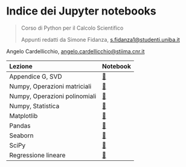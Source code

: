# Indice dei Jupyter notebooks

> Corso di Python per il Calcolo Scientifico
>
> Appunti redatti da Simone Fidanza, s.fidanza1@studenti.uniba.it

Angelo Cardellicchio, angelo.cardellicchio@stiima.cnr.it

| Lezione                       | Notebook                                |
| :---------------------------- | :-------------------------------------- |
| Appendice G, SVD              | [:link:](./G_svd.ipynb)                 |
| Numpy, Operazioni matriciali  | [:link:](./07.4_numpy_matrix_ops.ipynb) |
| Numpy, Operazioni polinomiali | [:link:](./07.5_numpy_poly_ops.ipynb)   |
| Numpy, Statistica             | [:link:](./07.6_numpy_statistics.ipynb) |
| Matplotlib                    | [:link:](./08_matplotlib.ipynb)         |
| Pandas                        | [:link:](./09_pandas.ipynb)             |
| Seaborn                       | [:link:](./10_seaborn.ipynb)            |
| SciPy                         | [:link:](./11_scipy.ipynb)              |
| Regressione lineare           | [:link:](./16_linear_regression.ipynb)  |
